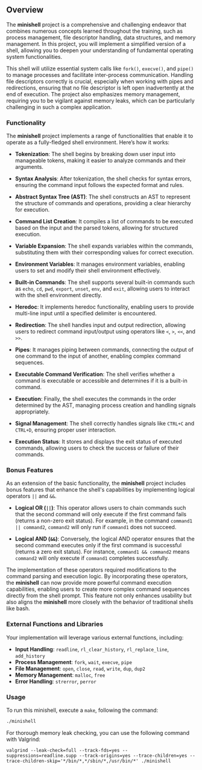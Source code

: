 ## Overview
The **minishell** project is a comprehensive and challenging endeavor that combines numerous concepts learned throughout the training, such as process management, file descriptor handling, data structures, and memory management. In this project, you will implement a simplified version of a shell, allowing you to deepen your understanding of fundamental operating system functionalities.

This shell will utilize essential system calls like `fork()`, `execve()`, and `pipe()` to manage processes and facilitate inter-process communication. Handling file descriptors correctly is crucial, especially when working with pipes and redirections, ensuring that no file descriptor is left open inadvertently at the end of execution. The project also emphasizes memory management, requiring you to be vigilant against memory leaks, which can be particularly challenging in such a complex application.

### Functionality
The **minishell** project implements a range of functionalities that enable it to operate as a fully-fledged shell environment. Here’s how it works:

- **Tokenization**: The shell begins by breaking down user input into manageable tokens, making it easier to analyze commands and their arguments.

- **Syntax Analysis**: After tokenization, the shell checks for syntax errors, ensuring the command input follows the expected format and rules.

- **Abstract Syntax Tree (AST)**: The shell constructs an AST to represent the structure of commands and operations, providing a clear hierarchy for execution.

- **Command List Creation**: It compiles a list of commands to be executed based on the input and the parsed tokens, allowing for structured execution.

- **Variable Expansion**: The shell expands variables within the commands, substituting them with their corresponding values for correct execution.

- **Environment Variables**: It manages environment variables, enabling users to set and modify their shell environment effectively.

- **Built-in Commands**: The shell supports several built-in commands such as `echo`, `cd`, `pwd`, `export`, `unset`, `env`, and `exit`, allowing users to interact with the shell environment directly.

- **Heredoc**: It implements heredoc functionality, enabling users to provide multi-line input until a specified delimiter is encountered.

- **Redirection**: The shell handles input and output redirection, allowing users to redirect command input/output using operators like `<`, `>`, `<<`, and `>>`.

- **Pipes**: It manages piping between commands, connecting the output of one command to the input of another, enabling complex command sequences.

- **Executable Command Verification**: The shell verifies whether a command is executable or accessible and determines if it is a built-in command.

- **Execution**: Finally, the shell executes the commands in the order determined by the AST, managing process creation and handling signals appropriately.

- **Signal Management**: The shell correctly handles signals like `CTRL+C` and `CTRL+D`, ensuring proper user interaction.

- **Execution Status**: It stores and displays the exit status of executed commands, allowing users to check the success or failure of their commands.

### Bonus Features
As an extension of the basic functionality, the **minishell** project includes bonus features that enhance the shell's capabilities by implementing logical operators `||` and `&&`. 

- **Logical OR (`||`)**: This operator allows users to chain commands such that the second command will only execute if the first command fails (returns a non-zero exit status). For example, in the command `command1 || command2`, `command2` will only run if `command1` does not succeed.

- **Logical AND (`&&`)**: Conversely, the logical AND operator ensures that the second command executes only if the first command is successful (returns a zero exit status). For instance, `command1 && command2` means `command2` will only execute if `command1` completes successfully.

The implementation of these operators required modifications to the command parsing and execution logic. By incorporating these operators, the **minishell** can now provide more powerful command execution capabilities, enabling users to create more complex command sequences directly from the shell prompt. This feature not only enhances usability but also aligns the **minishell** more closely with the behavior of traditional shells like bash.


### External Functions and Libraries
Your implementation will leverage various external functions, including:
- **Input Handling**: `readline`, `rl_clear_history`, `rl_replace_line`, `add_history`
- **Process Management**: `fork`, `wait`, `execve`, `pipe`
- **File Management**: `open`, `close`, `read`, `write`, `dup`, `dup2`
- **Memory Management**: `malloc`, `free`
- **Error Handling**: `strerror`, `perror`

### Usage
To run this minishell, execute a ```make```, following the command:

```bash
./minishell
```

For thorough memory leak checking, you can use the following command with Valgrind:
```
valgrind --leak-check=full --track-fds=yes --suppressions=readline.supp --track-origins=yes --trace-children=yes --trace-children-skip='*/bin/*,*/sbin/*,/usr/bin/*' ./minishell
```
